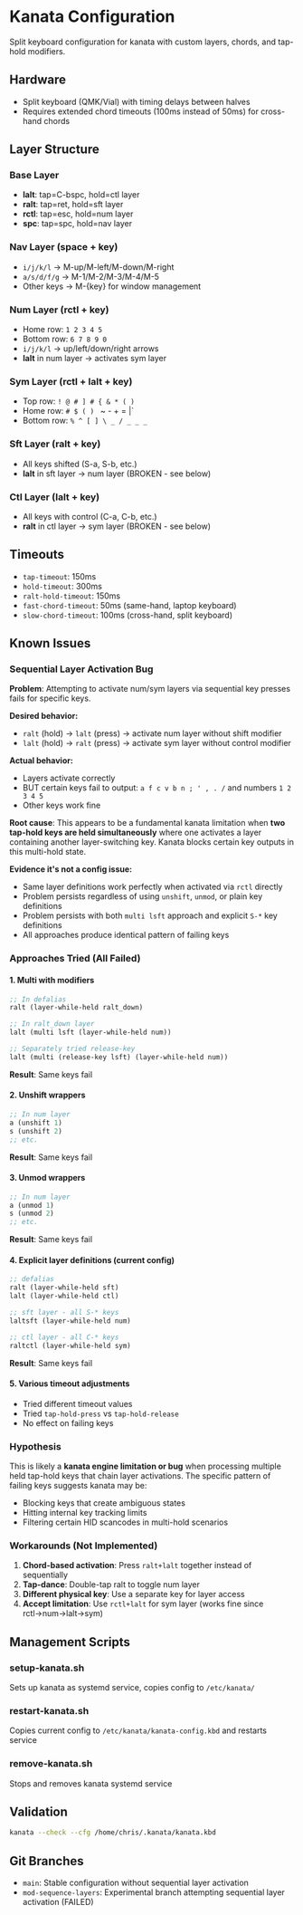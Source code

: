 # Kanata Configuration

Split keyboard configuration for kanata with custom layers, chords, and tap-hold modifiers.

## Hardware
- Split keyboard (QMK/Vial) with timing delays between halves
- Requires extended chord timeouts (100ms instead of 50ms) for cross-hand chords

## Layer Structure

### Base Layer
- **lalt**: tap=C-bspc, hold=ctl layer
- **ralt**: tap=ret, hold=sft layer  
- **rctl**: tap=esc, hold=num layer
- **spc**: tap=spc, hold=nav layer

### Nav Layer (space + key)
- `i/j/k/l` → M-up/M-left/M-down/M-right
- `a/s/d/f/g` → M-1/M-2/M-3/M-4/M-5
- Other keys → M-{key} for window management

### Num Layer (rctl + key)
- Home row: `1 2 3 4 5`
- Bottom row: `6 7 8 9 0`
- `i/j/k/l` → up/left/down/right arrows
- **lalt** in num layer → activates sym layer

### Sym Layer (rctl + lalt + key)
- Top row: `! @ # ] # { & * ( )`
- Home row: `# $ ( ) ` ~ - + = |`
- Bottom row: `% ^ [ ] \ _ / _ _ _`

### Sft Layer (ralt + key)
- All keys shifted (S-a, S-b, etc.)
- **lalt** in sft layer → num layer (BROKEN - see below)

### Ctl Layer (lalt + key)
- All keys with control (C-a, C-b, etc.)
- **ralt** in ctl layer → sym layer (BROKEN - see below)

## Timeouts
- `tap-timeout`: 150ms
- `hold-timeout`: 300ms
- `ralt-hold-timeout`: 150ms
- `fast-chord-timeout`: 50ms (same-hand, laptop keyboard)
- `slow-chord-timeout`: 100ms (cross-hand, split keyboard)

## Known Issues

### Sequential Layer Activation Bug

**Problem**: Attempting to activate num/sym layers via sequential key presses fails for specific keys.

**Desired behavior:**
- `ralt` (hold) → `lalt` (press) → activate num layer without shift modifier
- `lalt` (hold) → `ralt` (press) → activate sym layer without control modifier

**Actual behavior:**
- Layers activate correctly
- BUT certain keys fail to output: `a f c v b n ; ' , . /` and numbers `1 2 3 4 5`
- Other keys work fine

**Root cause**: 
This appears to be a fundamental kanata limitation when **two tap-hold keys are held simultaneously** where one activates a layer containing another layer-switching key. Kanata blocks certain key outputs in this multi-hold state.

**Evidence it's not a config issue:**
- Same layer definitions work perfectly when activated via `rctl` directly
- Problem persists regardless of using `unshift`, `unmod`, or plain key definitions
- Problem persists with both `multi lsft` approach and explicit `S-*` key definitions
- All approaches produce identical pattern of failing keys

### Approaches Tried (All Failed)

#### 1. Multi with modifiers
```lisp
;; In defalias
ralt (layer-while-held ralt_down)

;; In ralt_down layer
lalt (multi lsft (layer-while-held num))

;; Separately tried release-key
lalt (multi (release-key lsft) (layer-while-held num))
```
**Result**: Same keys fail

#### 2. Unshift wrappers
```lisp
;; In num layer
a (unshift 1)
s (unshift 2)
;; etc.
```
**Result**: Same keys fail

#### 3. Unmod wrappers
```lisp
;; In num layer
a (unmod 1)
s (unmod 2)
;; etc.
```
**Result**: Same keys fail

#### 4. Explicit layer definitions (current config)
```lisp
;; defalias
ralt (layer-while-held sft)
lalt (layer-while-held ctl)

;; sft layer - all S-* keys
laltsft (layer-while-held num)

;; ctl layer - all C-* keys
raltctl (layer-while-held sym)
```
**Result**: Same keys fail

#### 5. Various timeout adjustments
- Tried different timeout values
- Tried `tap-hold-press` vs `tap-hold-release`
- No effect on failing keys

### Hypothesis
This is likely a **kanata engine limitation or bug** when processing multiple held tap-hold keys that chain layer activations. The specific pattern of failing keys suggests kanata may be:
- Blocking keys that create ambiguous states
- Hitting internal key tracking limits
- Filtering certain HID scancodes in multi-hold scenarios

### Workarounds (Not Implemented)
1. **Chord-based activation**: Press `ralt+lalt` together instead of sequentially
2. **Tap-dance**: Double-tap ralt to toggle num layer
3. **Different physical key**: Use a separate key for layer access
4. **Accept limitation**: Use `rctl+lalt` for sym layer (works fine since rctl→num→lalt→sym)

## Management Scripts

### setup-kanata.sh
Sets up kanata as systemd service, copies config to `/etc/kanata/`

### restart-kanata.sh
Copies current config to `/etc/kanata/kanata-config.kbd` and restarts service

### remove-kanata.sh
Stops and removes kanata systemd service

## Validation
```bash
kanata --check --cfg /home/chris/.kanata/kanata.kbd
```

## Git Branches
- `main`: Stable configuration without sequential layer activation
- `mod-sequence-layers`: Experimental branch attempting sequential layer activation (FAILED)
